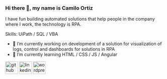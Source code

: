 ### Hi there 👋, my name is Camilo Ortiz
I have fun building automated solutions that help people in the company where I work, the technology is RPA.

Skills: UiPath / SQL / VBA

- 🔭 I’m currently working on development of a solution for visualization of logs, control and dashboards for solutions in RPA 
- 🌱 I’m currently learning HTML / CSS / JS / Angular 


[<img src='https://cdn.jsdelivr.net/npm/simple-icons@3.0.1/icons/github.svg' alt='github' height='40'>](https://zitr0.github.io/todogit/PrimerCode.html)  [<img src='https://cdn.jsdelivr.net/npm/simple-icons@3.0.1/icons/linkedin.svg' alt='linkedin' height='40'>](https://www.linkedin.com/in/camilo-ortiz-2120781a3/)  [<img src='https://cdn.jsdelivr.net/npm/simple-icons@3.0.1/icons/wordpress.svg' alt='wordpress' height='40'>](https://www.sucompra.co/)  
